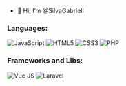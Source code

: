 - 👋 Hi, I’m @SilvaGabriell

<h3 align="left">Languages:</h3>
<p align="left">
<img alt="JavaScript" src="https://img.shields.io/badge/javascript-%23323330.svg?style=for-the-badge&logo=javascript&logoColor=%23F7DF1E"/>
<img alt="HTML5" src="https://img.shields.io/badge/html5-%23E34F26.svg?style=for-the-badge&logo=html5&logoColor=white"/>
<img alt="CSS3" src="https://img.shields.io/badge/css3-%231572B6.svg?style=for-the-badge&logo=css3&logoColor=white"/>
<img alt="PHP" src="https://www.php.net/images/php8/logo_php8_1.svg"/>
</p>

<h3 align="left">Frameworks and Libs:</h3>
<p align="left">
 <img alt="Vue JS" src="https://vuejs.org/images/logo.svg"/>
<img alt="Laravel" src="https://laravel.com/img/logomark.min.svg"/>
</p>
